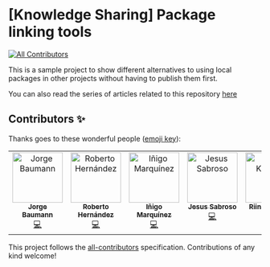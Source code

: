 # [Knowledge Sharing] Package linking tools
<!-- ALL-CONTRIBUTORS-BADGE:START - Do not remove or modify this section -->
[![All Contributors](https://img.shields.io/badge/all_contributors-5-orange.svg?style=flat-square)](#contributors-)
<!-- ALL-CONTRIBUTORS-BADGE:END -->

This is a sample project to show different alternatives to using local packages in other projects without having to publish them first.

You can also read the series of articles related to this repository [here](https://dev.to/one-beyond/different-approaches-to-testing-your-own-packages-1kdg)

## Contributors ✨

Thanks goes to these wonderful people ([emoji key](https://allcontributors.org/docs/en/emoji-key)):

<!-- ALL-CONTRIBUTORS-LIST:START - Do not remove or modify this section -->
<!-- prettier-ignore-start -->
<!-- markdownlint-disable -->
<table>
  <tbody>
    <tr>
      <td align="center" valign="top" width="14.28%"><a href="https://gitlab.com/baumannzone"><img src="https://gitlab.com/uploads/-/system/user/avatar/242747/avatar.png?s=100" width="100px;" alt="Jorge Baumann"/><br /><sub><b>Jorge Baumann</b></sub></a><br /><a href="https://gitlab.com/guidesmiths/ks-package-linking-tools/commits/master" title="Code">💻</a></td>
      <td align="center" valign="top" width="14.28%"><a href="https://gitlab.com/robertoHeCi"><img src="https://gitlab.com/uploads/-/system/user/avatar/10903098/avatar.png?s=100" width="100px;" alt="Roberto Hernández"/><br /><sub><b>Roberto Hernández</b></sub></a><br /><a href="https://gitlab.com/guidesmiths/ks-package-linking-tools/commits/master" title="Code">💻</a></td>
      <td align="center" valign="top" width="14.28%"><a href="https://gitlab.com/inigo.marquinez"><img src="https://gitlab.com/uploads/-/system/user/avatar/5729823/avatar.png?s=100" width="100px;" alt="Iñigo Marquínez"/><br /><sub><b>Iñigo Marquínez</b></sub></a><br /><a href="https://gitlab.com/guidesmiths/ks-package-linking-tools/commits/master" title="Code">💻</a></td>
      <td align="center" valign="top" width="14.28%"><a href="https://gitlab.com/xexuline"><img src="https://secure.gravatar.com/avatar/2ba2e76a41229d2064dff0e3e9d5b21f?s=80&d=identicon?s=100" width="100px;" alt="Jesus Sabroso"/><br /><sub><b>Jesus Sabroso</b></sub></a><br /><a href="https://gitlab.com/guidesmiths/ks-package-linking-tools/commits/master" title="Code">💻</a></td>
      <td align="center" valign="top" width="14.28%"><a href="https://gitlab.com/riimako"><img src="https://secure.gravatar.com/avatar/d90cf60a9c4d5420c82f3f703f285c0e?s=80&d=identicon?s=100" width="100px;" alt="Riina Korpela"/><br /><sub><b>Riina Korpela</b></sub></a><br /><a href="https://gitlab.com/guidesmiths/ks-package-linking-tools/commits/master" title="Code">💻</a></td>
    </tr>
  </tbody>
</table>

<!-- markdownlint-restore -->
<!-- prettier-ignore-end -->

<!-- ALL-CONTRIBUTORS-LIST:END -->

This project follows the [all-contributors](https://github.com/all-contributors/all-contributors) specification. Contributions of any kind welcome!